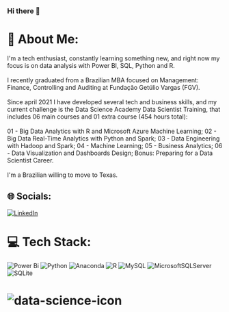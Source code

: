### Hi there 👋

# 💫 About Me:
I'm a tech enthusiast, constantly learning something new, and right now my focus is on data analysis with Power BI, SQL, Python and R.<br><br>I recently graduated from a Brazilian MBA focused on Management: Finance, Controlling and Auditing at Fundação Getúlio Vargas (FGV).<br><br>Since april 2021 I have developed several tech and business skills, and my current challenge is the Data Science Academy Data Scientist Training, that includes 06 main courses and 01 extra course (454 hours total): <br><br>01 - Big Data Analytics with R and Microsoft Azure Machine Learning; 02 - Big Data Real-Time Analytics with Python and Spark; 03 - Data Engineering with Hadoop and Spark; 04 - Machine Learning; 05 - Business Analytics; 06 - Data Visualization and Dashboards Design; Bonus: Preparing for a Data Scientist Career.<br><br>I'm a Brazilian willing to move to Texas.


## 🌐 Socials:
[![LinkedIn](https://img.shields.io/badge/LinkedIn-%230077B5.svg?logo=linkedin&logoColor=white)](https://linkedin.com/in/caio-felicio-cunha) 

# 💻 Tech Stack:
![Power Bi](https://img.shields.io/badge/power_bi-F2C811?style=for-the-badge&logo=powerbi&logoColor=black) ![Python](https://img.shields.io/badge/python-3670A0?style=for-the-badge&logo=python&logoColor=ffdd54) ![Anaconda](https://img.shields.io/badge/Anaconda-%2344A833.svg?style=for-the-badge&logo=anaconda&logoColor=white) ![R](https://img.shields.io/badge/r-%23276DC3.svg?style=for-the-badge&logo=r&logoColor=white) ![MySQL](https://img.shields.io/badge/mysql-%2300f.svg?style=for-the-badge&logo=mysql&logoColor=white) ![MicrosoftSQLServer](https://img.shields.io/badge/Microsoft%20SQL%20Sever-CC2927?style=for-the-badge&logo=microsoft%20sql%20server&logoColor=white) ![SQLite](https://img.shields.io/badge/sqlite-%2307405e.svg?style=for-the-badge&logo=sqlite&logoColor=white) 


<!-- Proudly created with GPRM ( https://gprm.itsvg.in ) -->

# ![data-science-icon](https://user-images.githubusercontent.com/111542025/226113854-6fbaaa66-378b-42e4-800c-682abde7d791.svg)


